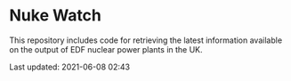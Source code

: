 # Nuke Watch

This repository includes code for retrieving the latest information available on the output of EDF nuclear power plants in the UK.

Last updated: 2021-06-08 02:43